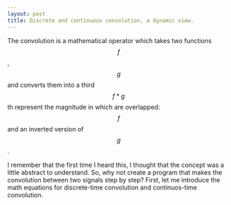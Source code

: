 ```yaml
---
layout: post
title: Discrete and continuous convolution, a dynamic view.
---
```


The convolution is a mathematical operator which takes two functions $$f$$, $$g$$ and converts them into a third $$f * g$$ th represent the magnitude in which are overlapped: $$f$$ and an inverted version of $$g$$.

 I remember that the first time I heard this, I thought that the concept was a little abstract to understand. So, why not create a program that makes the convolution between two signals step by step? First, let me introduce the math equations for discrete-time convolution and continuos-time convolution.  
